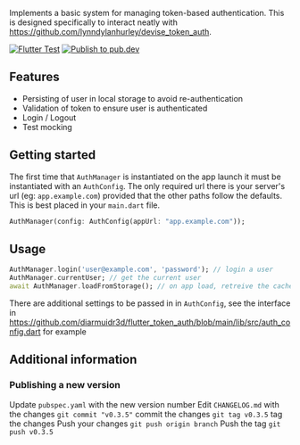 Implements a basic system for managing token-based authentication. This is designed specifically to interact neatly with https://github.com/lynndylanhurley/devise_token_auth.

[![Flutter Test](https://github.com/diarmuidr3d/flutter_token_auth/actions/workflows/flutter_build.yml/badge.svg)](https://github.com/diarmuidr3d/flutter_token_auth/actions/workflows/flutter_build.yml) [![Publish to pub.dev](https://github.com/diarmuidr3d/flutter_token_auth/actions/workflows/publish.yml/badge.svg)](https://github.com/diarmuidr3d/flutter_token_auth/actions/workflows/publish.yml)

## Features
- Persisting of user in local storage to avoid re-authentication
- Validation of token to ensure user is authenticated
- Login / Logout
- Test mocking

## Getting started
The first time that `AuthManager` is instantiated on the app launch it must be instantiated with an `AuthConfig`. The only required url there is your server's url (eg: `app.example.com`) provided that the other paths follow the defaults.
This is best placed in your `main.dart` file.
```dart
AuthManager(config: AuthConfig(appUrl: "app.example.com"));
```

## Usage
```dart
AuthManager.login('user@example.com', 'password'); // login a user
AuthManager.currentUser; // get the current user
await AuthManager.loadFromStorage(); // on app load, retreive the cached local user
```

There are additional settings to be passed in in `AuthConfig`, see the interface in https://github.com/diarmuidr3d/flutter_token_auth/blob/main/lib/src/auth_config.dart for example

## Additional information

### Publishing a new version
Update `pubspec.yaml` with the new version number
Edit `CHANGELOG.md` with the changes
`git commit "v0.3.5"` commit the changes
`git tag v0.3.5` tag the changes
Push your changes `git push origin branch`
Push the tag `git push v0.3.5`